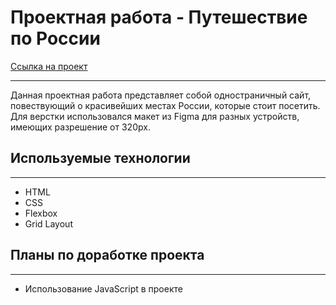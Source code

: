 # Проектная работа - Путешествие по России  
  
  
[Ссылка на проект](https://www.yandex.ru)

---------------------------------------------------------------

Данная проектная работа представляет собой одностраничный сайт,  
повествующий о красивейших местах России, которые стоит посетить.  
Для верстки использовался макет из Figma для разных устройств,
имеющих разрешение от 320px.

## Используемые технологии
---------------------------

* HTML
* CSS
* Flexbox
* Grid Layout


## Планы по доработке проекта
------------------------------

* Использование JavaScript в проекте 